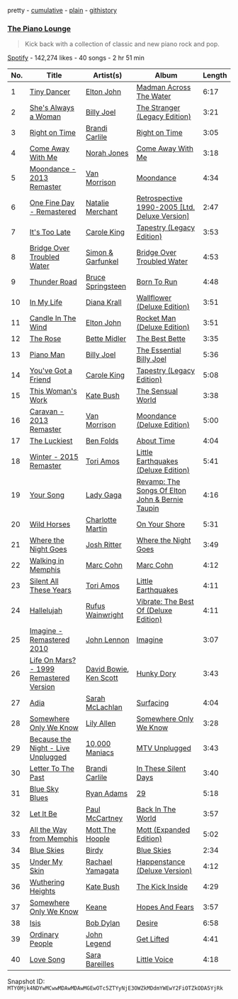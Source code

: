 pretty - [cumulative](/playlists/cumulative/37i9dQZF1DWVUSF6gmaR8i.md) - [plain](/playlists/plain/37i9dQZF1DWVUSF6gmaR8i) - [githistory](https://github.githistory.xyz/mackorone/spotify-playlist-archive/blob/main/playlists/plain/37i9dQZF1DWVUSF6gmaR8i)

### [The Piano Lounge](https://open.spotify.com/playlist/37i9dQZF1DWVUSF6gmaR8i)

> Kick back with a collection of classic and new piano rock and pop.

[Spotify](https://open.spotify.com/user/spotify) - 142,274 likes - 40 songs - 2 hr 51 min

| No. | Title | Artist(s) | Album | Length |
|---|---|---|---|---|
| 1 | [Tiny Dancer](https://open.spotify.com/track/2TVxnKdb3tqe1nhQWwwZCO) | [Elton John](https://open.spotify.com/artist/3PhoLpVuITZKcymswpck5b) | [Madman Across The Water](https://open.spotify.com/album/2OZbaW9tgO62ndm375lFZr) | 6:17 |
| 2 | [She's Always a Woman](https://open.spotify.com/track/5RgFlk1fcClZd0Y4SGYhqH) | [Billy Joel](https://open.spotify.com/artist/6zFYqv1mOsgBRQbae3JJ9e) | [The Stranger \(Legacy Edition\)](https://open.spotify.com/album/1Mhn9VosyjtWn4dMPFlna6) | 3:21 |
| 3 | [Right on Time](https://open.spotify.com/track/5uyw6qVn71nKSBVyBl3Ytv) | [Brandi Carlile](https://open.spotify.com/artist/2sG4zTOLvjKG1PSoOyf5Ej) | [Right on Time](https://open.spotify.com/album/3w75u634fjDNuVKeI0VYXd) | 3:05 |
| 4 | [Come Away With Me](https://open.spotify.com/track/0Cvjlph1WGbwZY1PlMEtJY) | [Norah Jones](https://open.spotify.com/artist/2Kx7MNY7cI1ENniW7vT30N) | [Come Away With Me](https://open.spotify.com/album/1JvoMzqg04nC29gam4Qaiq) | 3:18 |
| 5 | [Moondance \- 2013 Remaster](https://open.spotify.com/track/6KHNMPZTSif1zFbFKErpNU) | [Van Morrison](https://open.spotify.com/artist/44NX2ffIYHr6D4n7RaZF7A) | [Moondance](https://open.spotify.com/album/5PfnCqRbdfIDMb1x3MPQam) | 4:34 |
| 6 | [One Fine Day \- Remastered](https://open.spotify.com/track/2CA4geWmbThuxj1BDaeBfy) | [Natalie Merchant](https://open.spotify.com/artist/73JEBdDEFeVaOLg3y0HhBD) | [Retrospective 1990\-2005 \[Ltd\. Deluxe Version\]](https://open.spotify.com/album/7HmJbm1e1f0BkwyjBwGiGJ) | 2:47 |
| 7 | [It's Too Late](https://open.spotify.com/track/66KgSwQE4UmJttgfYiaR5I) | [Carole King](https://open.spotify.com/artist/319yZVtYM9MBGqmSQnMyY6) | [Tapestry \(Legacy Edition\)](https://open.spotify.com/album/7kLLC7CN8oxt0HgP2a051K) | 3:53 |
| 8 | [Bridge Over Troubled Water](https://open.spotify.com/track/6l8EbYRtQMgKOyc1gcDHF9) | [Simon & Garfunkel](https://open.spotify.com/artist/70cRZdQywnSFp9pnc2WTCE) | [Bridge Over Troubled Water](https://open.spotify.com/album/0JwHz5SSvpYWuuCNbtYZoV) | 4:53 |
| 9 | [Thunder Road](https://open.spotify.com/track/56lhDZNQ5J47aog6mGKeGk) | [Bruce Springsteen](https://open.spotify.com/artist/3eqjTLE0HfPfh78zjh6TqT) | [Born To Run](https://open.spotify.com/album/43YIoHKSrEw2GJsWmhZIpu) | 4:48 |
| 10 | [In My Life](https://open.spotify.com/track/28pCUugff10DEjOtU2kKSS) | [Diana Krall](https://open.spotify.com/artist/5z1VAFwT35EVvCp1XlZZuL) | [Wallflower \(Deluxe Edition\)](https://open.spotify.com/album/0y23DgLgmNM6o3SLlXV0Xd) | 3:51 |
| 11 | [Candle In The Wind](https://open.spotify.com/track/04FU70tKvDYpJ8MZLh8MU2) | [Elton John](https://open.spotify.com/artist/3PhoLpVuITZKcymswpck5b) | [Rocket Man \(Deluxe Edition\)](https://open.spotify.com/album/1vsWzNT3lzLt7RNLUdUVZB) | 3:51 |
| 12 | [The Rose](https://open.spotify.com/track/7iLXXTLIaguiWCTRJNU1Tv) | [Bette Midler](https://open.spotify.com/artist/13y0kncDD4J9wxCyfKr10W) | [The Best Bette](https://open.spotify.com/album/2aBNewGpx5XIAdSFKvEKGw) | 3:35 |
| 13 | [Piano Man](https://open.spotify.com/track/3FCto7hnn1shUyZL42YgfO) | [Billy Joel](https://open.spotify.com/artist/6zFYqv1mOsgBRQbae3JJ9e) | [The Essential Billy Joel](https://open.spotify.com/album/7r36rel1M4gyBavfcJP6Yz) | 5:36 |
| 14 | [You've Got a Friend](https://open.spotify.com/track/4Dykq1tU6xnLnlaniVH4hv) | [Carole King](https://open.spotify.com/artist/319yZVtYM9MBGqmSQnMyY6) | [Tapestry \(Legacy Edition\)](https://open.spotify.com/album/7kLLC7CN8oxt0HgP2a051K) | 5:08 |
| 15 | [This Woman's Work](https://open.spotify.com/track/1Q0sruYhnsq6lmhWgeRFh5) | [Kate Bush](https://open.spotify.com/artist/1aSxMhuvixZ8h9dK9jIDwL) | [The Sensual World](https://open.spotify.com/album/0Bk6rV33JObdtOpjJg0vIy) | 3:38 |
| 16 | [Caravan \- 2013 Remaster](https://open.spotify.com/track/1US01PIcb3RFVrcN8mO8CS) | [Van Morrison](https://open.spotify.com/artist/44NX2ffIYHr6D4n7RaZF7A) | [Moondance \(Deluxe Edition\)](https://open.spotify.com/album/7diHYi0CglGJekoM3KaWBK) | 5:00 |
| 17 | [The Luckiest](https://open.spotify.com/track/2HlRYsFHmIwdBK2nUHVrzK) | [Ben Folds](https://open.spotify.com/artist/55tif8708yyDQlSjh3Trdu) | [About Time](https://open.spotify.com/album/0jzSVXaQln8X9e4m8e2V0y) | 4:04 |
| 18 | [Winter \- 2015 Remaster](https://open.spotify.com/track/11dfOCV0oBxzZ9fi2PZhvS) | [Tori Amos](https://open.spotify.com/artist/1KsASRNugxU85T0u6zSg32) | [Little Earthquakes \(Deluxe Edition\)](https://open.spotify.com/album/5bxqwBKvCyB67zOEVCrFZE) | 5:41 |
| 19 | [Your Song](https://open.spotify.com/track/46AKrc7rPuEXL9QYr9eqFR) | [Lady Gaga](https://open.spotify.com/artist/1HY2Jd0NmPuamShAr6KMms) | [Revamp: The Songs Of Elton John & Bernie Taupin](https://open.spotify.com/album/2w667CqWz0JWkhxP7IfijA) | 4:16 |
| 20 | [Wild Horses](https://open.spotify.com/track/1P3JfNdQLDlQUFmo0r5QyK) | [Charlotte Martin](https://open.spotify.com/artist/5Cmht6FxXbw5GtPOCrzjNM) | [On Your Shore](https://open.spotify.com/album/4azwQskqRbcF2yUske9S7q) | 5:31 |
| 21 | [Where the Night Goes](https://open.spotify.com/track/0CWuqQEk4G9cVAue7OhFui) | [Josh Ritter](https://open.spotify.com/artist/6igfLpd8s6DBBAuwebRUuo) | [Where the Night Goes](https://open.spotify.com/album/1wXi0HujQLB92MmBYJmUIG) | 3:49 |
| 22 | [Walking in Memphis](https://open.spotify.com/track/5fgkjhICZnqFctrV0AyuQD) | [Marc Cohn](https://open.spotify.com/artist/2C8mKwk3z5DtqLcSwUdYJ9) | [Marc Cohn](https://open.spotify.com/album/0Zndfz8u9OTb8sXDkve96m) | 4:12 |
| 23 | [Silent All These Years](https://open.spotify.com/track/3IZXUxoL1Q7yUj5mh3Tmqp) | [Tori Amos](https://open.spotify.com/artist/1KsASRNugxU85T0u6zSg32) | [Little Earthquakes](https://open.spotify.com/album/1pFUGy3ABpLRRE3oNMPbDb) | 4:11 |
| 24 | [Hallelujah](https://open.spotify.com/track/2u6fRGcaBhpI4uNBHpGv0b) | [Rufus Wainwright](https://open.spotify.com/artist/2PfBzriIMRsCXPDtSy9vg8) | [Vibrate: The Best Of \(Deluxe Edition\)](https://open.spotify.com/album/3gnHdybV7CsMxPGwmzFXyS) | 4:11 |
| 25 | [Imagine \- Remastered 2010](https://open.spotify.com/track/7pKfPomDEeI4TPT6EOYjn9) | [John Lennon](https://open.spotify.com/artist/4x1nvY2FN8jxqAFA0DA02H) | [Imagine](https://open.spotify.com/album/0xzaemKucrJpYhyl7TltAk) | 3:07 |
| 26 | [Life On Mars? \- 1999 Remastered Version](https://open.spotify.com/track/1C9NuEa1wOF15EOBuWaaxS) | [David Bowie](https://open.spotify.com/artist/0oSGxfWSnnOXhD2fKuz2Gy), [Ken Scott](https://open.spotify.com/artist/6itMJ1OJ3xL3LsxWb7xm28) | [Hunky Dory](https://open.spotify.com/album/0vypdDHTQsoVmVu8OgXEly) | 3:43 |
| 27 | [Adia](https://open.spotify.com/track/0rl84FuazRHYmK72krdmA1) | [Sarah McLachlan](https://open.spotify.com/artist/4NgNsOXSwIzXlUIJcpnNUp) | [Surfacing](https://open.spotify.com/album/5qC5YqtLMlsm5Pyl6GtfpP) | 4:04 |
| 28 | [Somewhere Only We Know](https://open.spotify.com/track/3DDGhkxq3FeUorZppSgeLE) | [Lily Allen](https://open.spotify.com/artist/13saZpZnCDWOI9D4IJhp1f) | [Somewhere Only We Know](https://open.spotify.com/album/2BWTPrj9yBBC79fCByZ2Tv) | 3:28 |
| 29 | [Because the Night \- Live Unplugged](https://open.spotify.com/track/5VzvK7YiwWbRePA2JOzhYq) | [10,000 Maniacs](https://open.spotify.com/artist/0MBIKH9DjtBkv8O3nS6szj) | [MTV Unplugged](https://open.spotify.com/album/4Z8B7aRCB34COXcjCDPgzg) | 3:43 |
| 30 | [Letter To The Past](https://open.spotify.com/track/0RxUz1GCgFRLO4hQwkobkg) | [Brandi Carlile](https://open.spotify.com/artist/2sG4zTOLvjKG1PSoOyf5Ej) | [In These Silent Days](https://open.spotify.com/album/5mIT7iw9w64DMP2vxP9L1f) | 3:40 |
| 31 | [Blue Sky Blues](https://open.spotify.com/track/4uNBtQq2SUcdnp2BK83TiV) | [Ryan Adams](https://open.spotify.com/artist/2qc41rNTtdLK0tV3mJn2Pm) | [29](https://open.spotify.com/album/1Bn1Zxb5g2Fa6T5pMY324X) | 5:18 |
| 32 | [Let It Be](https://open.spotify.com/track/4rnkECscLCpjPM4pYyBNMJ) | [Paul McCartney](https://open.spotify.com/artist/4STHEaNw4mPZ2tzheohgXB) | [Back In The World](https://open.spotify.com/album/2rrxATdBTvNt2i9lJo68qU) | 3:57 |
| 33 | [All the Way from Memphis](https://open.spotify.com/track/5lP2EYWk8LFUkM0grPWUFT) | [Mott The Hoople](https://open.spotify.com/artist/6ysQi6NI88X627t2srsWz6) | [Mott \(Expanded Edition\)](https://open.spotify.com/album/3ApRy4edE6ZYi081aFpq4s) | 5:02 |
| 34 | [Blue Skies](https://open.spotify.com/track/3qgK1i52jyuvz8ATQmMLTx) | [Birdy](https://open.spotify.com/artist/2WX2uTcsvV5OnS0inACecP) | [Blue Skies](https://open.spotify.com/album/1m50nO6LDcbAsv82M2KaZR) | 2:34 |
| 35 | [Under My Skin](https://open.spotify.com/track/234AYE6GUkpgfruH5S4z3E) | [Rachael Yamagata](https://open.spotify.com/artist/7w0qj2HiAPIeUcoPogvOZ6) | [Happenstance \(Deluxe Version\)](https://open.spotify.com/album/66p6CIMdxQFO3Igg9xo14a) | 4:12 |
| 36 | [Wuthering Heights](https://open.spotify.com/track/5YSI1311X8t31PBjkBG4CZ) | [Kate Bush](https://open.spotify.com/artist/1aSxMhuvixZ8h9dK9jIDwL) | [The Kick Inside](https://open.spotify.com/album/5NKTuBLCYhN0OwqFiGdXd1) | 4:29 |
| 37 | [Somewhere Only We Know](https://open.spotify.com/track/1SKPmfSYaPsETbRHaiA18G) | [Keane](https://open.spotify.com/artist/53A0W3U0s8diEn9RhXQhVz) | [Hopes And Fears](https://open.spotify.com/album/0MlTOiC5ZYKFGeZ8h3D4rd) | 3:57 |
| 38 | [Isis](https://open.spotify.com/track/5j216bw8PG0EcIdfu92k4l) | [Bob Dylan](https://open.spotify.com/artist/74ASZWbe4lXaubB36ztrGX) | [Desire](https://open.spotify.com/album/1T8usYsiGEMPMQOLFgJEbE) | 6:58 |
| 39 | [Ordinary People](https://open.spotify.com/track/58CrldAc1Z5WIBozT1NMJH) | [John Legend](https://open.spotify.com/artist/5y2Xq6xcjJb2jVM54GHK3t) | [Get Lifted](https://open.spotify.com/album/0QtPeJVJ7l0w7K6681fbaV) | 4:41 |
| 40 | [Love Song](https://open.spotify.com/track/4E6cwWJWZw2zWf7VFbH7wf) | [Sara Bareilles](https://open.spotify.com/artist/2Sqr0DXoaYABbjBo9HaMkM) | [Little Voice](https://open.spotify.com/album/2Z9WUERfMjOgQ6ze9TcGbF) | 4:18 |

Snapshot ID: `MTY0Mjk4NDYwMCwwMDAwMDAwMGEwOTc5ZTYyNjE3OWZkMDdmYWEwY2FiOTZkODA5YjRk`